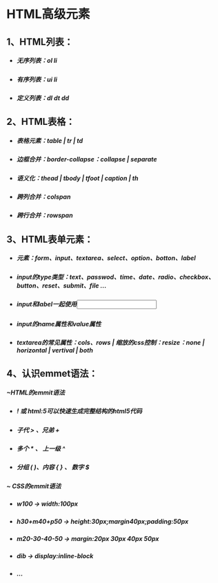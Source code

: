 # HTML高级元素



## 1、HTML列表：

- ##### 无序列表：ol li

- ##### 有序列表：ui li

- ##### 定义列表：dl dt dd



## 2、HTML表格：

- ##### 表格元素：table | tr | td

- ##### 边框合并：border-collapse：collapse | separate

- ##### 语义化：thead | tbody | tfoot | caption | th 

- ##### 跨列合并：colspan

- ##### 跨行合并：rowspan



## 3、HTML表单元素：

- ##### 元素：form、input、textarea、select、option、botton、label

- ##### input的type类型：text、passwod、time、date、radio、checkbox、button、reset、submit、file ...

- ##### input和label一起使用<label for="ele"><input id="ele"/></label>

- ##### input的name属性和value属性

- ##### textarea的常见属性：cols、rows | 缩放的css控制：resize：none | horizontal | vertival | both



## 4、认识emmet语法：

##### ~HTML的emmit语法

- ##### ! 或 html:5可以快速生成完整结构的html5代码

- ##### 子代 > 、兄弟 +

- ##### 多个 * 、 上一级 ^  

- ##### 分组 ( )、内容 { } 、 数字 $

##### ~ CSS的emmit语法

- ##### w100 -> width:100px

- ##### h30+m40+p50 -> height:30px;margin40px;padding:50px

- ##### m20-30-40-50 -> margin:20px 30px 40px 50px

- ##### dib -> display:inline-block

- ##### ...